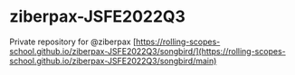 # ziberpax-JSFE2022Q3
Private repository for @ziberpax
[https://rolling-scopes-school.github.io/ziberpax-JSFE2022Q3/songbird/](https://rolling-scopes-school.github.io/ziberpax-JSFE2022Q3/songbird/main)

